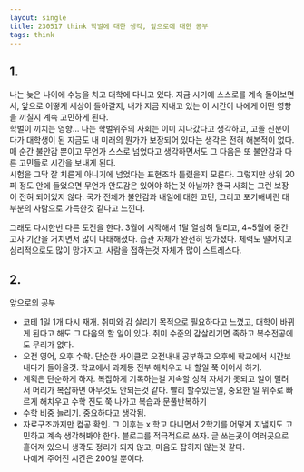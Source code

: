 ```yaml
---
layout: single
title: 230517 think 학벌에 대한 생각, 앞으로에 대한 공부
tags: think
---
```


## 1.
나는 늦은 나이에 수능을 치고 대학에 다니고 있다. 지금 시기에 스스로를 계속 돌아보면서, 앞으로 어떻게 세상이 돌아갈지, 내가 지금 지내고 있는 이 시간이 나에게 어떤 영향을 끼칠지 계속 고민하게 된다.  
학벌이 끼치는 영향... 나는 학벌위주의 사회는 이미 지나갔다고 생각하고, 고졸 신분이다가 대학생이 된 지금도 내 미래의 뭔가가 보장되어 있다는 생각은 전혀 해본적이 없다. 매 순간 불안감 뿐이고 무언가 스스로 넘었다고 생각하면서도 그 다음은 또 불안감과 다른 고민들로 시간을 보내게 된다.  
시험을 그닥 잘 치른게 아니기에 넘었다는 표현조차 틀렸을지 모른다. 그렇지만 상위 20퍼 정도 안에 들었으면 무언가 안도감은 있어야 하는것 아닐까? 한국 사회는 그런 보장이 전혀 되어있지 않다. 국가 전체가 불안감과 내일에 대한 고민, 그리고 포기해버린 대부분의 사람으로 가득한것 같다고 느낀다.
  
그래도 다시한번 다른 도전을 한다. 3월에 시작해서 1달 열심히 달리고, 4~5월에 중간고사 기간을 거치면서 많이 나태해졌다. 습관 자체가 완전히 망가졌다. 체력도 떨어지고 심리적으로도 많이 망가지고. 사람을 접하는것 자체가 많이 스트레스다.  

## 2.
앞으로의 공부
 - 코테 1일 1개 다시 재개. 취미와 감 살리기 목적으로 필요하다고 느꼈고, 대학이 바뀌게 된다고 해도 그 다음의 할 일이 있다. 취미 수준의 감살리기면 족하고 복수전공에도 무리가 없다.
 - 오전 영어, 오후 수학. 단순한 사이클로 오전내내 공부하고 오후에 학교에서 시간보내다가 돌아올것. 학교에서 과제등 전부 해치우고 내 할일 쭉 이어서 하기.
 - 계획은 단순하게 하자. 복잡하게 기록하는걸 지속할 성격 자체가 못되고 일이 밀려서 머리가 복잡하면 아무것도 안되는것 같다. 빨리 할수있는일, 중요한 일 위주로 빠르게 해치우고 수학 진도 쭉 나가고 복습과 문풀반복하기
 - 수학 비중 늘리기. 중요하다고 생각됨.
 - 자료구조까지만 컴공 확인. 그 이후는 x
학교 다니면서 2학기를 어떻게 지낼지도 고민하고 계속 생각해봐야 한다. 블로그를 적극적으로 쓰자. 글 쓰는곳이 여러곳으로 흩어져 있으니 생각도 정리가 되지 않고, 마음도 잡히지 않는것 같다.  
나에게 주어진 시간은 200일 뿐이다.
